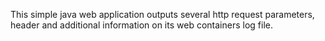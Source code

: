 This simple java web application outputs several http request parameters, header and additional information on its web containers log file.
